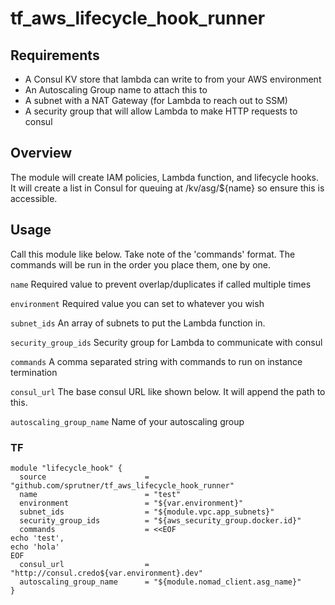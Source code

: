 # tf_aws_lifecycle_hook_runner

## Requirements

- A Consul KV store that lambda can write to from your AWS environment
- An Autoscaling Group name to attach this to
- A subnet with a NAT Gateway (for Lambda to reach out to SSM)
- A security group that will allow Lambda to make HTTP requests to consul

## Overview

The module will create IAM policies, Lambda function, and lifecycle hooks. It will create a list in Consul for queuing at /kv/asg/${name} so ensure this is accessible.

## Usage

Call this module like below.
Take note of the 'commands' format. The commands will be run in the order you place them, one by one.

`name` Required value to prevent overlap/duplicates if called multiple times

`environment` Required value you can set to whatever you wish

`subnet_ids` An array of subnets to put the Lambda function in.

`security_group_ids` Security group for Lambda to communicate with consul

`commands` A comma separated string with commands to run on instance termination

`consul_url` The base consul URL like shown below. It will append the path to this.

`autoscaling_group_name` Name of your autoscaling group

### TF

```hcl
module "lifecycle_hook" {
  source                      = "github.com/sprutner/tf_aws_lifecycle_hook_runner"
  name                        = "test"
  environment                 = "${var.environment}"
  subnet_ids                  = "${module.vpc.app_subnets}"
  security_group_ids          = "${aws_security_group.docker.id}"
  commands                    = <<EOF
echo 'test',
echo 'hola'
EOF
  consul_url                  = "http://consul.credo${var.environment}.dev"
  autoscaling_group_name      = "${module.nomad_client.asg_name}"
}
```

